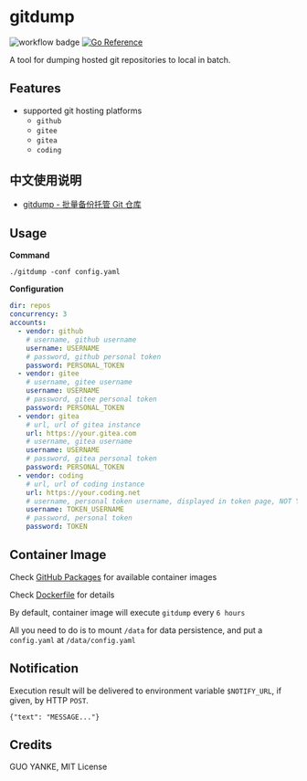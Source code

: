 # gitdump

![workflow badge](https://github.com/yankeguo/gitdump/actions/workflows/go.yml/badge.svg) [![Go Reference](https://pkg.go.dev/badge/github.com/yankeguo/gitdump.svg)](https://pkg.go.dev/github.com/yankeguo/gitdump)

A tool for dumping hosted git repositories to local in batch.

## Features

- supported git hosting platforms
  - `github`
  - `gitee`
  - `gitea`
  - `coding`

## 中文使用说明

- [gitdump - 批量备份托管 Git 仓库](https://mp.weixin.qq.com/s/FLPoV5-9A-VuPit7QlFFYg)

## Usage

**Command**

```
./gitdump -conf config.yaml
```

**Configuration**

```yaml
dir: repos
concurrency: 3
accounts:
  - vendor: github
    # username, github username
    username: USERNAME
    # password, github personal token
    password: PERSONAL_TOKEN
  - vendor: gitee
    # username, gitee username
    username: USERNAME
    # password, gitee personal token
    password: PERSONAL_TOKEN
  - vendor: gitea
    # url, url of gitea instance
    url: https://your.gitea.com
    # username, gitea username
    username: USERNAME
    # password, gitea personal token
    password: PERSONAL_TOKEN
  - vendor: coding
    # url, url of coding instance
    url: https://your.coding.net
    # username, personal token username, displayed in token page, NOT YOUR CODING USERNAME
    username: TOKEN_USERNAME
    # password, personal token
    password: TOKEN
```

## Container Image

Check [GitHub Packages](https://github.com/yankeguo/gitdump/pkgs/container/gitdump) for available container images

Check [Dockerfile](Dockerfile) for details

By default, container image will execute `gitdump` every `6 hours`

All you need to do is to mount `/data` for data persistence, and put a `config.yaml` at `/data/config.yaml`

## Notification

Execution result will be delivered to environment variable `$NOTIFY_URL`, if given, by HTTP `POST`.

```
{"text": "MESSAGE..."}
```

## Credits

GUO YANKE, MIT License
